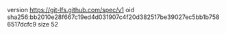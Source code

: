 version https://git-lfs.github.com/spec/v1
oid sha256:bb2010e28f667c19ed4d031907c4f20d382517be39027ec5bb1b7586517dcfc9
size 52
